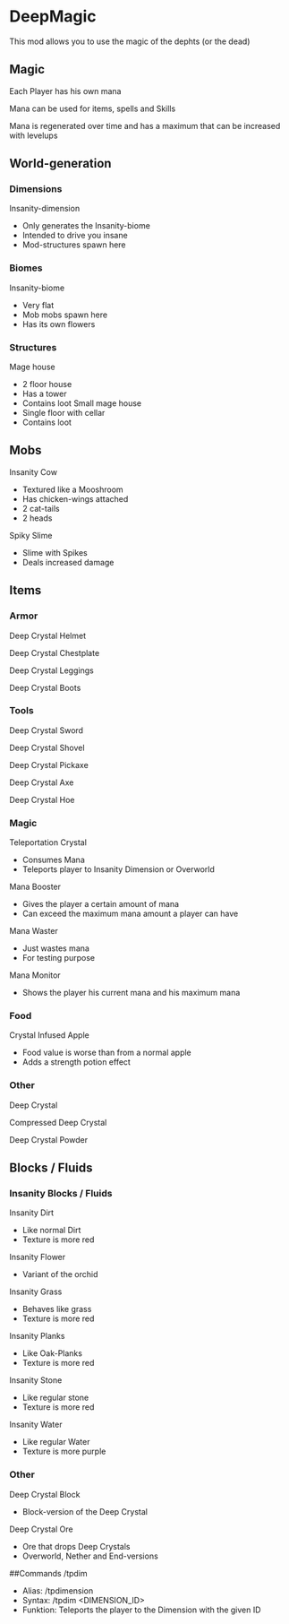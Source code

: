 # DeepMagic
This mod allows you to use the magic of the dephts (or the dead)

## Magic
Each Player has his own mana

Mana can be used for items, spells and Skills

Mana is regenerated over time and has a maximum that can be increased with levelups

## World-generation
### Dimensions
Insanity-dimension
- Only generates the Insanity-biome
- Intended to drive you insane
- Mod-structures spawn here

### Biomes
Insanity-biome
- Very flat
- Mob mobs spawn here
- Has its own flowers

### Structures
Mage house
- 2 floor house
- Has a tower
- Contains loot
Small mage house
- Single floor with cellar
- Contains loot

## Mobs
Insanity Cow
- Textured like a Mooshroom
- Has chicken-wings attached
- 2 cat-tails
- 2 heads

Spiky Slime
- Slime with Spikes
- Deals increased damage

## Items
### Armor
Deep Crystal Helmet

Deep Crystal Chestplate

Deep Crystal Leggings

Deep Crystal Boots

### Tools
Deep Crystal Sword

Deep Crystal Shovel

Deep Crystal Pickaxe

Deep Crystal Axe

Deep Crystal Hoe

### Magic
Teleportation Crystal
- Consumes Mana
- Teleports player to Insanity Dimension or Overworld

Mana Booster
- Gives the player a certain amount of mana
- Can exceed the maximum mana amount a player can have

Mana Waster
- Just wastes mana
- For testing purpose

Mana Monitor
- Shows the player his current mana and his maximum mana

### Food
Crystal Infused Apple
- Food value is worse than from a normal apple
- Adds a strength potion effect

### Other
Deep Crystal

Compressed Deep Crystal

Deep Crystal Powder

## Blocks / Fluids
### Insanity Blocks / Fluids
Insanity Dirt
- Like normal Dirt
- Texture is more red

Insanity Flower
- Variant of the orchid

Insanity Grass
- Behaves like grass
- Texture is more red

Insanity Planks
- Like Oak-Planks
- Texture is more red

Insanity Stone
- Like regular stone
- Texture is more red

Insanity Water
- Like regular Water
- Texture is more purple

### Other
Deep Crystal Block
- Block-version of the Deep Crystal

Deep Crystal Ore
- Ore that drops Deep Crystals
- Overworld, Nether and End-versions

##Commands
/tpdim
- Alias: /tpdimension
- Syntax: /tpdim <DIMENSION_ID>
- Funktion: Teleports the player to the Dimension with the given ID